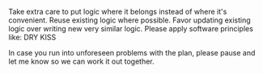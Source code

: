 Take extra care to put logic where it belongs instead of where it's convenient.
Reuse existing logic where possible. Favor updating existing logic over writing new very similar logic.
Please apply software principles like:
DRY
KISS

In case you run into unforeseen problems with the plan, please pause and let me know so we can work it out together.